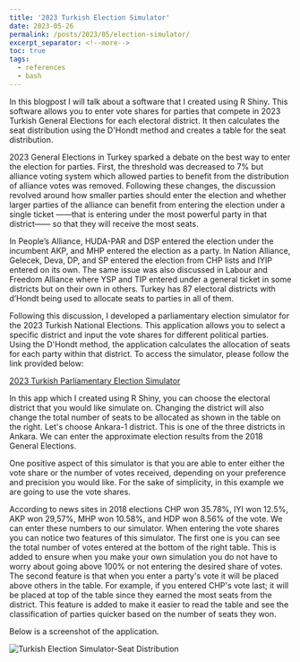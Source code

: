 ```yaml
---
title: '2023 Turkish Election Simulator'
date: 2023-05-26
permalink: /posts/2023/05/election-simulator/
excerpt_separator: <!--more-->
toc: true
tags:
  - references
  - bash
---
```


In this blogpost I will talk about a software that I created using R Shiny. This software allows you to enter vote shares for parties that compete in 2023 Turkish General Elections for each electoral district. It then calculates the seat distribution using the D'Hondt method and creates a table for the seat distribution.

<!--more-->

2023 General Elections in Turkey sparked a debate on the best way to enter the election for parties. First, the threshold was decreased to 7% but alliance voting system which allowed parties to benefit from the distribution of alliance votes was removed. Following these changes, the discussion revolved around how smaller parties should enter the election and whether larger parties of the alliance can benefit from entering the election under a single ticket ——that is entering under the most powerful party in that district—— so that they will receive the most seats. 

In People’s Alliance, HUDA-PAR and DSP entered the election under the incumbent AKP, and MHP entered the election as a party. In Nation Alliance, Gelecek, Deva, DP, and SP entered the election from CHP lists and IYIP entered on itsown. The same issue was also discussed in Labour and Freedom Alliance where YSP and TIP entered under a general ticket in some districts but on their own in others. Turkey has 87 electoral districts with d’Hondt being used to allocate seats to parties in all of them. 


Following this discussion, I developed a parliamentary election simulator for the 2023 Turkish National Elections. This application allows you to select a specific district and input the vote shares for different political parties. Using the D'Hondt method, the application calculates the allocation of seats for each party within that district. To access the simulator, please follow the link provided below:

[2023 Turkish Parliamentary Election Simulator](https://onurgitmez.shinyapps.io/2023TurkishElectionSimulator/)

In this app which I created using R Shiny, you can choose the electoral district that you would like simulate on. Changing the district will also change the total number of seats to be allocated as shown in the table on the right. Let's choose Ankara-1 district. This is one of the three districts in Ankara. We can enter the approximate election results from the 2018 General Elections. 

One positive aspect of this simulator is that you are able to enter either the vote share or the number of votes received, depending on your preference and precision you would like. For the sake of simplicity, in this example we are going to use the vote shares. 

According to news sites in 2018 elections CHP won 35.78%, IYI won 12.5%, AKP won 29,57%, MHP won 10.58%, and HDP won 8.56% of the vote. We can enter these numbers to our simulator. When entering the vote shares you can notice two features of this simulator. The first one is you can see the total number of votes entered at the bottom of the right table. This is added to ensure when you make your own simulation you do not have to worry about going above 100% or not entering the desired share of votes. The second feature is that when you enter a party's vote it will be placed above others in the table. For example, if you entered CHP's vote last; it will be placed at top of the table since they earned the most seats from the district. This feature is added to make it easier to read the table and see the classification of parties quicker based on the number of seats they won.

Below is a screenshot of the application.

![Turkish Election Simulator-Seat Distribution](/Users/alionurgitmez/Desktop/WebsiteFiles/onurgitmez.github.io/images/software/turkeyelectionsimulator.png)




